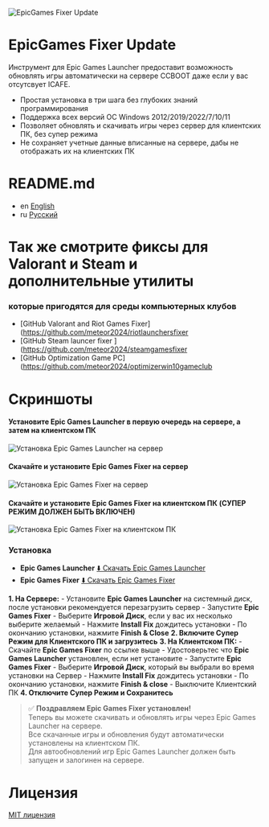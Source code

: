 ![EpicGames Fixer Update ](https://github.com/meteor2024/EpicGamesFixer/blob/main/shots/6615685.png)
# EpicGames Fixer Update
Инструмент для Epic Games Launcher предоставит возможность
обновлять игры автоматически на сервере CCBOOT даже если у вас 
отсутсвует ICAFE.

- Простая установка в три шага без глубоких знаний программирования
- Поддержка всех версий ОС Windows 2012/2019/2022/7/10/11
- Позволяет обновлять и скачивать игры через сервер для клиентских ПК, без супер режима
- Не сохраняет учетные данные вписанные на сервере, дабы не отображать их на клиентских ПК


# README.md
- en [English](../README.md)
- ru [Русский](README.ru.md)


# Так же смотрите фиксы для Valorant и Steam и дополнительные утилиты 
### которые пригодятся для среды компьютерных клубов
- [GitHub Valorant and Riot Games Fixer](https://github.com/meteor2024/riotlaunchersfixer
- [GitHub Steam launcer fixer ](https://github.com/meteor2024/steamgamesfixer
- [GitHub Optimization Game PC](https://github.com/meteor2024/optimizerwin10gameclub


# Скриншоты
#### Установите Epic Games Launcher в первую очередь на сервере, а затем на клиентском ПК
![Установка Epic Games Launcher на сервер](https://github.com/meteor2024/EpicGamesFixer/blob/main/shots/EpicLauncherPC.gif)
#### Скачайте и установите Epic Games Fixer на сервер
![Установка Epic Games Fixer на сервер](https://github.com/meteor2024/EpicGamesFixer/blob/main/shots/Server.gif)
#### Скачайте и установите Epic Games Fixer на клиентском ПК (CУПЕР РЕЖИМ ДОЛЖЕН БЫТЬ ВКЛЮЧЕН)
![Установка Epic Games Fixer на клиентском ПК](https://github.com/meteor2024/EpicGamesFixer/blob/main/shots/GamePC.gif)

### Установка
- **Epic Games Launcher** [⬇️ Скачать Epic Games Launcher](https://store.epicgames.com/en-US/download)
- **Epic Games Fixer** [⬇️ Скачать Epic Games Fixer ](https://github.com/meteor2024/EpicGamesFixer/releases)

**1. На Сервере:**
	- Установите **Epic Games Launcher** на системный диск, после установки рекомендуется перезагрузить сервер
	- Запустите **Epic Games Fixer** 
		- Выберите **Игровой Диск**, если у вас их несколько выберите желаемый
		- Нажмите **Install Fix** дождитесь установки
		- По окончанию установки, нажмите **Finish & Close**
**2. Включите Супер Режим для Клиентского ПК и загрузитесь**
**3. На Клиентском ПК:**
	- Скачайте **Epic Games Fixer** по ссылке выше
	- Удостоверьтес что **Epic Games Launcher** установлен, если нет установите
	- Запустите **Epic Games Fixer**
		- Выберите **Игровой Диск**, который вы выбрали во время установки на Сервер
		- Нажмите **Install Fix** дождитесь установки
		- По окончанию установки, нажмите **Finish & close**
		- Выключите Клиентский ПК
**4. Отключите Супер Режим и Сохранитесь**

> ✅ **Поздравляем Epic Games Fixer установлен!**  
> Теперь вы можете скачивать и обновлять игры через Epic Games Launcher на сервере.  
> Все скачанные игры и обновления будут автоматически установлены на клиентском ПК.  
> Для автообновлений игр Epic Games Launcher должен быть запущен и залогинен на сервере.






# Лицензия
[MIT лицензия](ЛИЦЕНЗИЯ)
